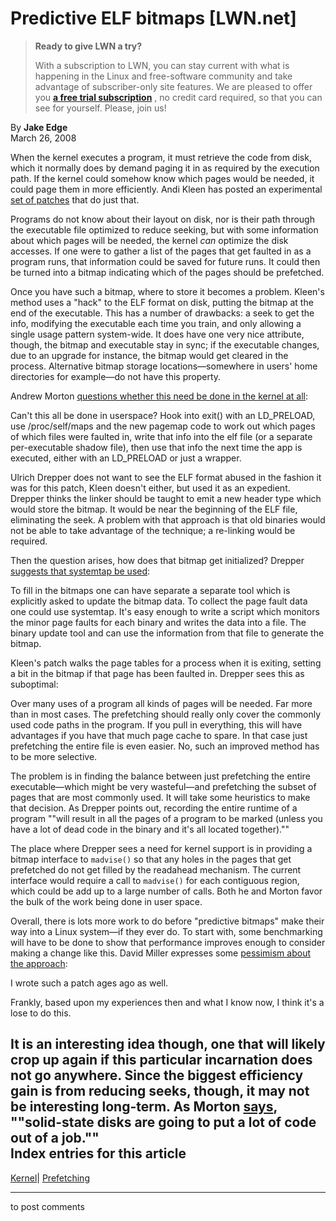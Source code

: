 # Predictive ELF bitmaps [LWN.net]

> **Ready to give LWN a try?**
> 
> With a subscription to LWN, you can stay current with what is happening in the Linux and free-software community and take advantage of subscriber-only site features. We are pleased to offer you **[a free trial subscription](https://lwn.net/Promo/nst-trial/claim)** , no credit card required, so that you can see for yourself. Please, join us! 

By **Jake Edge**  
March 26, 2008 

When the kernel executes a program, it must retrieve the code from disk, which it normally does by demand paging it in as required by the execution path. If the kernel could somehow know which pages would be needed, it could page them in more efficiently. Andi Kleen has posted an experimental [set of patches](http://lwn.net/Articles/273800/) that do just that. 

Programs do not know about their layout on disk, nor is their path through the executable file optimized to reduce seeking, but with some information about which pages will be needed, the kernel _can_ optimize the disk accesses. If one were to gather a list of the pages that get faulted in as a program runs, that information could be saved for future runs. It could then be turned into a bitmap indicating which of the pages should be prefetched. 

Once you have such a bitmap, where to store it becomes a problem. Kleen's method uses a "hack" to the ELF format on disk, putting the bitmap at the end of the executable. This has a number of drawbacks: a seek to get the info, modifying the executable each time you train, and only allowing a single usage pattern system-wide. It does have one very nice attribute, though, the bitmap and executable stay in sync; if the executable changes, due to an upgrade for instance, the bitmap would get cleared in the process. Alternative bitmap storage locations—somewhere in users' home directories for example—do not have this property. 

Andrew Morton [questions whether this need be done in the kernel at all](http://lwn.net/Articles/275053/): 

Can't this all be done in userspace? Hook into exit() with an LD_PRELOAD, use /proc/self/maps and the new pagemap code to work out which pages of which files were faulted in, write that info into the elf file (or a separate per-executable shadow file), then use that info the next time the app is executed, either with an LD_PRELOAD or just a wrapper. 

Ulrich Drepper does not want to see the ELF format abused in the fashion it was for this patch, Kleen doesn't either, but used it as an expedient. Drepper thinks the linker should be taught to emit a new header type which would store the bitmap. It would be near the beginning of the ELF file, eliminating the seek. A problem with that approach is that old binaries would not be able to take advantage of the technique; a re-linking would be required. 

Then the question arises, how does that bitmap get initialized? Drepper [suggests that systemtap be used](/Articles/275064/): 

To fill in the bitmaps one can have separate a separate tool which is explicitly asked to update the bitmap data. To collect the page fault data one could use systemtap. It's easy enough to write a script which monitors the minor page faults for each binary and writes the data into a file. The binary update tool and can use the information from that file to generate the bitmap. 

Kleen's patch walks the page tables for a process when it is exiting, setting a bit in the bitmap if that page has been faulted in. Drepper sees this as suboptimal: 

Over many uses of a program all kinds of pages will be needed. Far more than in most cases. The prefetching should really only cover the commonly used code paths in the program. If you pull in everything, this will have advantages if you have that much page cache to spare. In that case just prefetching the entire file is even easier. No, such an improved method has to be more selective. 

The problem is in finding the balance between just prefetching the entire executable—which might be very wasteful—and prefetching the subset of pages that are most commonly used. It will take some heuristics to make that decision. As Drepper points out, recording the entire runtime of a program ""will result in all the pages of a program to be marked (unless you have a lot of dead code in the binary and it's all located together)."" 

The place where Drepper sees a need for kernel support is in providing a bitmap interface to `madvise()` so that any holes in the pages that get prefetched do not get filled by the readahead mechanism. The current interface would require a call to `madvise()` for each contiguous region, which could be add up to a large number of calls. Both he and Morton favor the bulk of the work being done in user space. 

Overall, there is lots more work to do before "predictive bitmaps" make their way into a Linux system—if they ever do. To start with, some benchmarking will have to be done to show that performance improves enough to consider making a change like this. David Miller expresses some [pessimism about the approach](http://lwn.net/Articles/275088/): 

I wrote such a patch ages ago as well. 

Frankly, based upon my experiences then and what I know now, I think it's a lose to do this. 

It is an interesting idea though, one that will likely crop up again if this particular incarnation does not go anywhere. Since the biggest efficiency gain is from reducing seeks, though, it may not be interesting long-term. As Morton [says](http://lwn.net/Articles/275087/), ""solid-state disks are going to put a lot of code out of a job.""  
Index entries for this article  
---  
[Kernel](/Kernel/Index)| [Prefetching](/Kernel/Index#Prefetching)  
  


* * *

to post comments 
